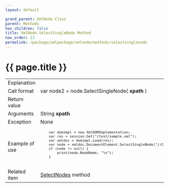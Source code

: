 ```yaml
---
layout: default

grand_parent: XmlNode Class
parent: Methods
has_children: false
title: XmlNode.SelectSingleNode Method
nav_order: 13
permalink: /package/xmlpackage/xmlnode/methods/selectsinglenode
---
```

# {{ page.title }}

<table>
  <tr>
    <td>Explanation</td>
    <td colspan="2"></td>
  </tr>
  <tr>
    <td>Call format</td>
    <td colspan="2">var node2 = node.SelectSingleNode( <b>xpath</b> )</td>
  </tr>
  <tr>
    <td>Return value</td>
    <td colspan="2"></td>
  </tr>  
  <tr>
    <td>Arguments</td>
    <td>String <b>xpath</b></td>
    <td></td>
  </tr>
  <tr>
    <td>Exception</td>
    <td colspan="2">None</td>
  </tr>
  <tr>
    <td>Example of use</td>
    <td colspan="2"><code><pre>
    var domimpl = new XmlDOMImplementation;
    var res = session.Get("/test/sample.xml");
    var xmldoc = domimpl.Load(res);
    var node = xmldoc.DocumentElement.SelectSingleNode("//CODE");
    if (node != null) {
        print(node.NodeName, "\n");
    }
    </pre></code></td>
  </tr>
  <tr>
    <td>Related item</td>
    <td colspan="2"><a href="/package/xmlpackage/xmlnode/methods/selectnodes">SelectNodes</a> method</td>
  </tr>
</table>



